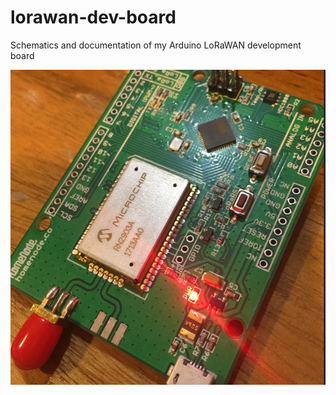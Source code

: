 # lorawan-dev-board
Schematics and documentation of my Arduino LoRaWAN development board

![alt text](./img/devboard.jpg)
